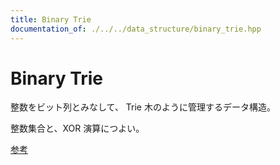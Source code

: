 ```yaml
---
title: Binary Trie
documentation_of: ./../../data_structure/binary_trie.hpp
---
```


# Binary Trie

整数をビット列とみなして、 Trie 木のように管理するデータ構造。

整数集合と、XOR 演算につよい。

[参考](https://ei1333.github.io/library/structure/trie/binary-trie.hpp)
